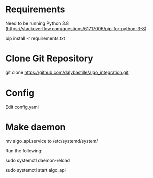 # Requirements

Need to be running Python 3.8 (https://stackoverflow.com/questions/61717006/pip-for-python-3-8).

pip install -r requirements.txt

# Clone Git Repository

git clone https://github.com/dalybastille/algo_integration.git


# Config

Edit config.yaml


# Make daemon
   
mv algo_api.service to /etc/systemd/system/

Run the following:

sudo systemctl daemon-reload

sudo systemctl start algo_api
